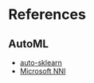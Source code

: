 # References

## AutoML
- [auto-sklearn](https://automl.github.io/auto-sklearn/master/installation.html#installation)
- [Microsoft NNI](https://towardsdatascience.com/find-thy-hyper-parameters-for-scikit-learn-pipelines-using-microsoft-nni-f1015b1224c1)

